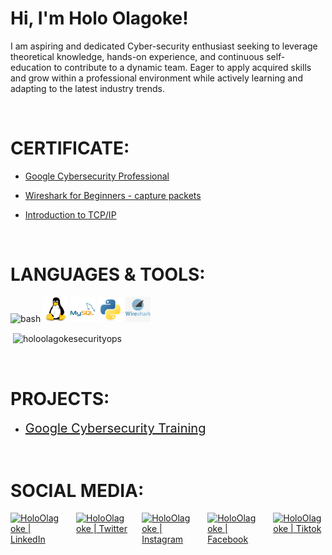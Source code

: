 # Hi, I'm Holo Olagoke!

I am aspiring and dedicated Cyber-security enthusiast seeking to leverage theoretical knowledge, hands-on experience, and continuous self-education to contribute to a dynamic team. Eager to apply acquired skills and grow within a professional environment while actively learning and adapting to the latest industry trends.

<br>
  
# CERTIFICATE:

- <a href="https://coursera.org/share/5932f18fbd2849caf7864604350263bc">Google  Cybersecurity Professional</a>

- <a href="https://coursera.org/share/80d66ff5a7af76f898d09af6325fb509">Wireshark for Beginners - capture packets</a>

- <a href="https://coursera.org/share/a4c6f11634d6eb722fa11441927ded77">Introduction to TCP/IP</a>

 <br>

# LANGUAGES & TOOLS:

<p align="left"> <img src="https://www.vectorlogo.zone/logos/gnu_bash/gnu_bash-icon.svg" alt="bash" width="40" height="40"/> 
<img src="https://raw.githubusercontent.com/devicons/devicon/master/icons/linux/linux-original.svg" alt="linux" width="40" height="40"/> 
<img src="https://raw.githubusercontent.com/devicons/devicon/master/icons/mysql/mysql-original-wordmark.svg" alt="mysql" width="40" height="40"/> 
<img src="https://raw.githubusercontent.com/devicons/devicon/master/icons/python/python-original.svg" alt="python" width="40" height="40"/>
<img src="./Projects/icon/WIreshark icon.png" alt="wireshark" width="40" height="40"/> </p>

<!--<p><img align="left" src="https://github-readme-stats.vercel.app/api/top-langs?username=holoolagokesecurityops&show_icons=true&locale=en&layout=compact" alt="holoolagokesecurityops" /></p>-->

<p>&nbsp;<img align="center" src="https://github-readme-stats.vercel.app/api?username=holoolagokesecurityops&show_icons=true&locale=en" alt="holoolagokesecurityops" /></p>

<br>

# PROJECTS:

- <a href="./Projects/Google Cybersecurity Training/" style="font-size: 20px;"> Google Cybersecurity Training</a>

<br>

# SOCIAL MEDIA:

<div style="display: flex; gap: 20px;">
  <a href="https://www.linkedin.com/in/olagoke-holo"><img src="https://cdn.jsdelivr.net/npm/simple-icons@v3/icons/linkedin.svg" alt="HoloOlagoke | LinkedIn" style="width: 30px; height: 50px; margin-right: 300%"></a>
  <a href="https://twitter.com/holo_secure_ops"><img src="https://cdn.jsdelivr.net/npm/simple-icons@v3/icons/twitter.svg" alt="HoloOlagoke | Twitter" style="width: 30px; height: 50px;"></a>
  <a href="https://www.instagram.com/holo.olagoke.secure.ops/"><img src="https://cdn.jsdelivr.net/npm/simple-icons@v3/icons/instagram.svg" alt="HoloOlagoke | Instagram" style="width: 30px; height: 50px;"></a>
  <a href="https://web.facebook.com/holo.olagoke.secure.ops/"><img src="https://cdn.jsdelivr.net/npm/simple-icons@v3/icons/facebook.svg" alt="HoloOlagoke | Facebook" style="width: 30px; height: 50px;"></a>
    <a href="https://web.facebook.com/holo.olagoke.secure.ops/"><img src="https://cdn.jsdelivr.net/npm/simple-icons@v3/icons/tiktok.svg" alt="HoloOlagoke | Tiktok" style="width: 30px; height: 50px;"></a>
</div>
